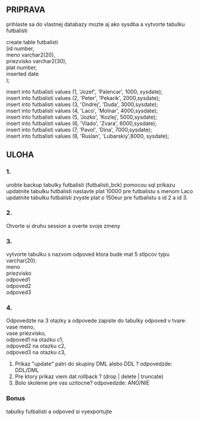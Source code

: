 ##  PRIPRAVA
prihlaste sa do vlastnej databazy mozte aj ako sysdba a vytvorte tabulku futbalisti <br />

create table futbalisti <br />
(id number, <br />
meno varchar2(20),  <br />
priezvisko varchar2(30),  <br />
plat number, <br />
inserted date <br />
); <br />

insert into futbalisti values (1, 'Jozef', 'Palencar', 1000, sysdate); <br />
insert into futbalisti values (2, 'Peter', 'Pekarik', 2000,sysdate); <br />
insert into futbalisti values (3, 'Ondrej', 'Duda', 3000,sysdate); <br />
insert into futbalisti values (4, 'Laco', 'Molnar', 4000,sysdate); <br />
insert into futbalisti values (5, 'Jozko', 'Kozlej', 5000,sysdate); <br />
insert into futbalisti values (6, 'Vlado', 'Zvara', 6000,sysdate); <br />
insert into futbalisti values (7, 'Pavol', 'Dina', 7000,sysdate); <br />
insert into futbalisti values (8, 'Ruslan', 'Lubarskiy',8000, sysdate); <br />


##  ULOHA
### 1.
urobte backup tabulky futbalisti (futbalisti_bck) pomocou sql prikazu  <br />
updatnite tabulku futbalisti  nastavte plat 10000 pre futbalistu s menom Laco      <br />
updatnite tabulku futbalisti  zvyste plat o 150eur pre futbalistu s id 2 a id 3.   <br />

### 2.
Otvorte si druhu session a overte svoje zmeny  <br />

### 3.
vytvorte tabulku s nazvom odpoved ktora bude mat 5 stlpcov typu varchar(20):  <br />
meno <br />
priezvisko <br />
odpoved1 <br />
odpoved2 <br />
odpoved3 <br />

### 4.
Odpovedzte na 3 otazky a odpovede zapiste do tabulky odpoved v tvare: <br />
vase meno, <br />
vase priezvisko, <br />
odpoved1 na otazku c1, <br />
odpoved2 na otazku c2, <br />
odpoved3 na otazku c3, <br />

1. Prikaz "update" patri do skupiny DML alebo DDL ? odpovedzde: DDL/DML <br />
2. Pre ktory prikaz viem dat rollback ? (drop | delete | truncate)   <br />
3. Bolo skolenie pre vas uzitocne? odpovedzde: ANO/NIE <br />


### Bonus
tabulky futbalisti a odpoved si vyexportujte  <br />














